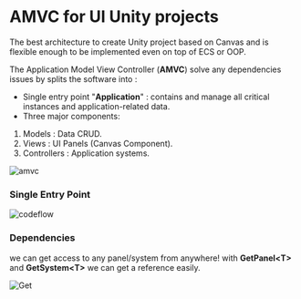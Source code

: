 # AMVC for UI Unity projects

The best architecture to create Unity project based on Canvas and is flexible enough to be implemented even on top of ECS or OOP. 

The Application Model View Controller (**AMVC**) solve any dependencies issues by splits the software into :

- Single entry point "**Application**" : contains and manage all critical instances and application-related data.
- Three major components: 

1.  Models : Data CRUD.
2. Views : UI Panels (Canvas Component).
3. Controllers : Application systems.

![amvc](https://user-images.githubusercontent.com/62396712/105910882-d3e72a80-6029-11eb-8cb2-f5c2744b3c86.png)

### Single Entry Point

![codeflow](https://user-images.githubusercontent.com/62396712/105911066-0e50c780-602a-11eb-9b33-b2910995d29f.png)

### Dependencies
we can get access to any panel/system from anywhere! with **GetPanel<T<T>>** and **GetSystem<T<T>>** we can get a reference easily.

![Get](https://user-images.githubusercontent.com/62396712/105911178-33ddd100-602a-11eb-8a13-20480f633b11.png)
